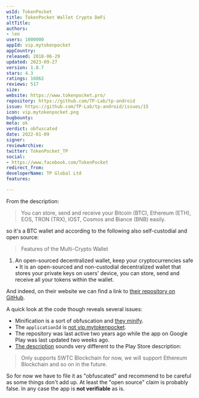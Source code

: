 ```yaml
---
wsId: TokenPocket
title: TokenPocket Wallet Crypto DeFi
altTitle: 
authors:
- leo
users: 1000000
appId: vip.mytokenpocket
appCountry: 
released: 2018-06-29
updated: 2023-09-27
version: 1.8.7
stars: 4.3
ratings: 16862
reviews: 517
size: 
website: https://www.tokenpocket.pro/
repository: https://github.com/TP-Lab/tp-android
issue: https://github.com/TP-Lab/tp-android/issues/15
icon: vip.mytokenpocket.png
bugbounty: 
meta: ok
verdict: obfuscated
date: 2022-01-09
signer: 
reviewArchive: 
twitter: TokenPocket_TP
social:
- https://www.facebook.com/TokenPocket
redirect_from: 
developerName: TP Global Ltd
features: 

---
```


From the description:

> You can store, send and receive your Bitcoin (BTC), Ethereum (ETH), EOS, TRON
  (TRX), IOST, Cosmos and Biance (BNB) easily.

so it's a BTC wallet and according to the following also self-custodial and open
source:

> Features of the Multi-Crypto Wallet<br>
  1. An open-sourced decentralized wallet, keep your cryptocurrencies safe<br>
  • It is an open-sourced and non-custodial decentralized wallet that stores
    your private keys on users' device, you can store, send and receive all your
    tokens within the wallet.

And indeed, on their website we can find a link to
[their repository on GitHub](https://github.com/TP-Lab/tp-android).

A quick look at the code though reveals several issues:

* Minification is a sort of obfuscation and [they minify](https://github.com/TP-Lab/tp-android/blob/master/app/build.gradle#L17).
* The `applicationId` is [not vip.mytokenpocket](https://github.com/TP-Lab/tp-android/blob/master/app/build.gradle#L7).
* The repository was last active two years ago while the app on Google Play was last updated two weeks ago.
* [The description](https://github.com/TP-Lab/tp-android/blob/master/README.md) sounds very different to the Play Store description:

> Only supports SWTC Blockchain for now, we will support Ethereum Blockchain and
  so on in the future.

So for now we have to file it as "obfuscated" and recommend to be careful as some
things don't add up. At least the "open source" claim is probably false. In any
case the app is **not verifiable** as is.
